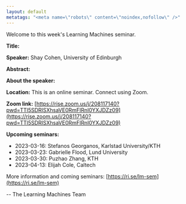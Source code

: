 ```yaml
---
layout: default
metatags: "<meta name=\"robots\" content=\"noindex,nofollow\" />"
---
```

  Welcome to this week's Learning Machines seminar.

**Title:** 

**Speaker:** Shay Cohen, University of Edinburgh

**Abstract:** 

**About the speaker:** 

**Location:** This is an online seminar. Connect using Zoom.

**Zoom link:** [https://rise.zoom.us/j/208117140?pwd=TTl5SDRISXhsaVE0RmFIRnI0YXJDZz09](https://rise.zoom.us/j/208117140?pwd=TTl5SDRISXhsaVE0RmFIRnI0YXJDZz09)

**Upcoming seminars:**

* 2023-03-16: Stefanos Georganos, Karlstad University/KTH
* 2023-03-23: Gabrielle Flood, Lund University
* 2023-03-30: Puzhao Zhang, KTH
* 2023-04-13: Elijah Cole, Caltech

More information and coming seminars: [https://ri.se/lm-sem](https://ri.se/lm-sem)

-- The Learning Machines Team

